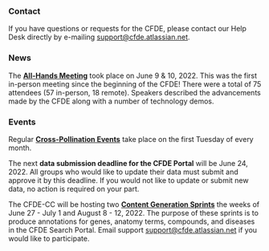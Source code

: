 ### Contact

If you have questions or requests for the CFDE, please contact our Help Desk directly by e-mailing [support@cfde.atlassian.net](mailto:support@cfde.atlassian.net).  

### News

The **[All-Hands Meeting](https://nih-cfde.github.io/2022-june-all-hands-meeting/)** took place on June 9 & 10, 2022. This was the first in-person meeting since the beginning of the CFDE! There were a total of 75 attendees (57 in-person, 18 remote). Speakers described the advancements made by the CFDE along with a number of technology demos.

### Events

Regular **[Cross-Pollination Events](https://docs.google.com/spreadsheets/d/1hQAeOLkivUZZnwZ_KxfGw3neezMaWbrPk9nnFiKfQGA/edit?usp=sharing)** take place on the first Tuesday of every month. 

The next **data submission deadline for the CFDE Portal** will be June 24, 2022. All groups who would like to update their data must submit and approve it by this deadline. If you would not like to update or submit new data, no action is required on your part. 

The CFDE-CC will be hosting two **[Content Generation Sprints](https://nih-cfde.github.io/2022-content-generation-sprints/)** the weeks of June 27 - July 1 and August 8 - 12, 2022. The purpose of these sprints is to produce annotations for genes, anatomy terms, compounds, and diseases in the CFDE Search Portal. Email support [support@cfde.atlassian.net](mailto:support@cfde.atlassian.net) if you would like to participate.  
